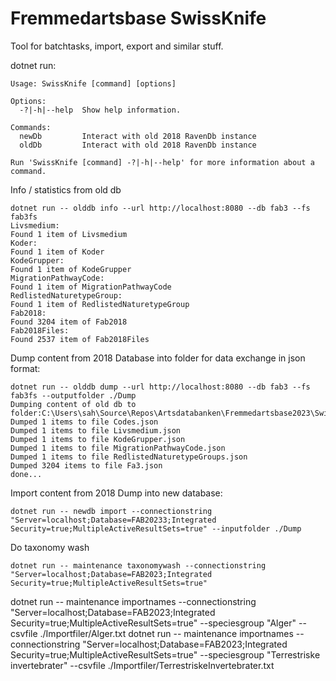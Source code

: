 ﻿# Fremmedartsbase SwissKnife

Tool for batchtasks, import, export and similar stuff.

dotnet run:

```
Usage: SwissKnife [command] [options]

Options:
  -?|-h|--help  Show help information.

Commands:
  newDb         Interact with old 2018 RavenDb instance
  oldDb         Interact with old 2018 RavenDb instance

Run 'SwissKnife [command] -?|-h|--help' for more information about a command.
```


Info / statistics from old db
```
dotnet run -- olddb info --url http://localhost:8080 --db fab3 --fs fab3fs
Livsmedium:
Found 1 item of Livsmedium
Koder:
Found 1 item of Koder
KodeGrupper:
Found 1 item of KodeGrupper
MigrationPathwayCode:
Found 1 item of MigrationPathwayCode
RedlistedNaturetypeGroup:
Found 1 item of RedlistedNaturetypeGroup
Fab2018:
Found 3204 item of Fab2018
Fab2018Files:
Found 2537 item of Fab2018Files
```


Dump content from 2018 Database into folder for data exchange in json format:
```
dotnet run -- olddb dump --url http://localhost:8080 --db fab3 --fs fab3fs --outputfolder ./Dump
Dumping content of old db to folder:C:\Users\sah\Source\Repos\Artsdatabanken\Fremmedartsbase2023\SwissKnife\Dump
Dumped 1 items to file Codes.json
Dumped 1 items to file Livsmedium.json
Dumped 1 items to file KodeGrupper.json
Dumped 1 items to file MigrationPathwayCode.json
Dumped 1 items to file RedlistedNaturetypeGroups.json
Dumped 3204 items to file Fa3.json
done...
```

Import content from 2018 Dump into new database:
```
dotnet run -- newdb import --connectionstring "Server=localhost;Database=FAB20233;Integrated Security=true;MultipleActiveResultSets=true" --inputfolder ./Dump
```

Do taxonomy wash
```
dotnet run -- maintenance taxonomywash --connectionstring "Server=localhost;Database=FAB2023;Integrated Security=true;MultipleActiveResultSets=true"
```

dotnet run -- maintenance importnames --connectionstring "Server=localhost;Database=FAB2023;Integrated Security=true;MultipleActiveResultSets=true" --speciesgroup "Alger" --csvfile ./Importfiler/Alger.txt
dotnet run -- maintenance importnames --connectionstring "Server=localhost;Database=FAB2023;Integrated Security=true;MultipleActiveResultSets=true" --speciesgroup "Terrestriske invertebrater" --csvfile ./Importfiler/TerrestriskeInvertebrater.txt
